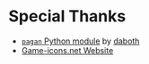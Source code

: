 # Special Thanks

- [`pagan` Python module](https://github.com/daboth/pagan) by [daboth](https://github.com/daboth)
- [Game-icons.net Website](https://game-icons.net/])
